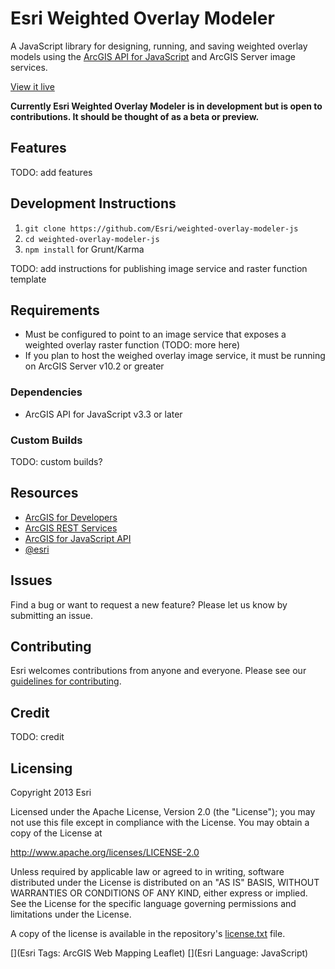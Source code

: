 # Esri Weighted Overlay Modeler

A JavaScript library for designing, running, and saving weighted overlay models using the [ArcGIS API for JavaScript](https://developers.arcgis.com/en/javascript/) and ArcGIS Server image services.

[View it live](ec2-54-243-84-56.compute-1.amazonaws.com/landscape/modeler/)

<!-- TODO: add app screenshot -->
<!--![App](https://raw.github.com/Esri/dojo-bootstrap-ui-for-maps-js/master/dojo-bootstrap-ui-for-maps-js.png)-->

**Currently Esri Weighted Overlay Modeler is in development but is open to contributions. It should be thought of as a beta or preview.**

## Features

TODO: add features

## Development Instructions

1. `git clone https://github.com/Esri/weighted-overlay-modeler-js`
2. `cd weighted-overlay-modeler-js`
3. `npm install` for Grunt/Karma

TODO: add instructions for publishing image service and raster function template

## Requirements

* Must be configured to point to an image service that exposes a weighted overlay raster function (TODO: more here)
* If you plan to host the weighed overlay image service, it must be running on ArcGIS Server v10.2 or greater

### Dependencies

* ArcGIS API for JavaScript v3.3 or later

### Custom Builds

TODO: custom builds?

## Resources

* [ArcGIS for Developers](http://developers.arcgis.com)
* [ArcGIS REST Services](http://resources.arcgis.com/en/help/arcgis-rest-api/)
* [ArcGIS for JavaScript API](https://developers.arcgis.com/en/javascript/)
* [@esri](http://twitter.com/esri)

## Issues

Find a bug or want to request a new feature?  Please let us know by submitting an issue.

## Contributing

Esri welcomes contributions from anyone and everyone. Please see our [guidelines for contributing](https://github.com/esri/contributing).

## Credit

TODO: credit

## Licensing
Copyright 2013 Esri

Licensed under the Apache License, Version 2.0 (the "License");
you may not use this file except in compliance with the License.
You may obtain a copy of the License at

   http://www.apache.org/licenses/LICENSE-2.0

Unless required by applicable law or agreed to in writing, software
distributed under the License is distributed on an "AS IS" BASIS,
WITHOUT WARRANTIES OR CONDITIONS OF ANY KIND, either express or implied.
See the License for the specific language governing permissions and
limitations under the License.

A copy of the license is available in the repository's [license.txt]( https://raw.github.com/Esri/esri-leaflet/master/license.txt) file.

[](Esri Tags: ArcGIS Web Mapping Leaflet)
[](Esri Language: JavaScript)
